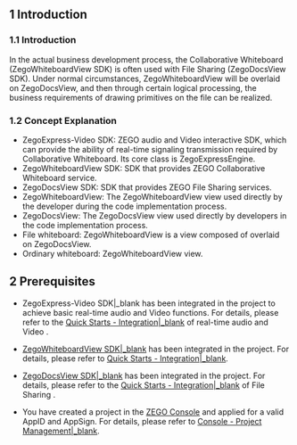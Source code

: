 ## 1 Introduction

### 1.1 Introduction
In the actual business development process, the Collaborative Whiteboard (ZegoWhiteboardView SDK) is often used with File Sharing (ZegoDocsView SDK). Under normal circumstances, ZegoWhiteboardView will be overlaid on ZegoDocsView, and then through certain logical processing, the business requirements of drawing primitives on the file can be realized.

### 1.2 Concept Explanation

- ZegoExpress-Video SDK: ZEGO audio and Video interactive SDK, which can provide the ability of real-time signaling transmission required by Collaborative Whiteboard. Its core class is ZegoExpressEngine.
- ZegoWhiteboardView SDK: SDK that provides ZEGO Collaborative Whiteboard service.
- ZegoDocsView SDK: SDK that provides ZEGO File Sharing services.
- ZegoWhiteboardView: The ZegoWhiteboardView view used directly by the developer during the code implementation process.
- ZegoDocsView: The ZegoDocsView view used directly by developers in the code implementation process.
- File whiteboard: ZegoWhiteboardView is a view composed of overlaid on ZegoDocsView.
- Ordinary whiteboard: ZegoWhiteboardView view.

## 2 Prerequisites

- ZegoExpress-Video SDK\|_blank has been integrated in the project to achieve basic real-time audio and Video functions. For details, please refer to the [Quick Starts - Integration\|_blank](!ExpressVideoSDK-Integration/SDK_Integration) of real-time audio and Video .

- [ZegoWhiteboardView SDK\|_blank](!WhiteBoard-DownloadSDK/DownloadSDK) has been integrated in the project. For details, please refer to [Quick Starts - Integration\|_blank](!WhiteBoard-QuickStart/Integration).

- [ZegoDocsView SDK\|_blank](!DocsView-DownloadSDK/DownloadSDK) has been integrated in the project. For details, please refer to the [Quick Starts - Integration\|_blank](!DocsView-QuickStart/Integration) of File Sharing .

- You have created a project in the [ZEGO Console](https://console.zegocloud.com) and applied for a valid AppID and AppSign. For details, please refer to [Console - Project Management\|_blank](#1271).





